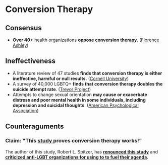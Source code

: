 # Conversion Therapy

## Consensus

* **Over 40+** health organizations **oppose conversion therapy**. \([Florence Ashley](https://medium.com/@florence.ashley/list-of-professional-organisations-opposing-conversion-or-reparative-therapy-targeting-transgender-f700b4e02c4e)\)

## Ineffectiveness

* A literature review of 47 studies **finds that conversion therapy is either ineffective, harmful or null results.** \([Cornell University](https://whatweknow.inequality.cornell.edu/topics/lgbt-equality/what-does-the-scholarly-research-say-about-whether-conversion-therapy-can-alter-sexual-orientation-without-causing-harm/)\)
* A survey of 40,000 LGBTQ+ **finds that conversion therapy doubles the suicide attempt rate**. \([Trevor Project](https://www.thetrevorproject.org/wp-content/uploads/2020/07/The-Trevor-Project-National-Survey-Results-2020.pdf#page=7)\)
* Attempts to change sexual orientation **may cause or exacerbate distress and poor mental health in some individuals, including depression and suicidal thoughts**. \([American Psychological Association](https://www.apa.org/pi/lgbt/resources/therapeutic-response.pdf#page=42)\)

## Counteraguments

### Claim: "This [study ](https://link.springer.com/article/10.1023%2FA%3A1025647527010)proves conversion therapy works!"

The author of this study, Robert L. Spitzer, has [**renounced this study**](https://www.huffpost.com/entry/robert-spitzer-ex-gay-psychiatrist-apology_n_1453570) and [**criticized anti-LGBT organizations for using to to fuel their agenda**](http://www.truthwinsout.org/blog/2012/05/25725/).



